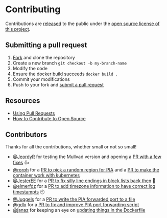 # Contributing

Contributions are [released](https://help.github.com/articles/github-terms-of-service/#6-contributions-under-repository-license) to the public under the [open source license of this project](../LICENSE).

## Submitting a pull request

1. [Fork](https://github.com/qdm12/gluetun/fork) and clone the repository
1. Create a new branch `git checkout -b my-branch-name`
1. Modify the code
1. Ensure the docker build succeeds `docker build .`
1. Commit your modifications
1. Push to your fork and [submit a pull request](https://github.com/qdm12/gluetun/compare)

## Resources

- [Using Pull Requests](https://help.github.com/articles/about-pull-requests/)
- [How to Contribute to Open Source](https://opensource.guide/how-to-contribute/)

## Contributors

Thanks for all the contributions, whether small or not so small!

- [@JeordyR](https://github.com/JeordyR) for testing the Mullvad version and opening a [PR with a few fixes](https://github.com/qdm12/gluetun/pull/84/files) 👍
- [@rorph](https://github.com/rorph) for a [PR to pick a random region for PIA](https://github.com/qdm12/gluetun/pull/70) and a [PR to make the container work with kubernetes](https://github.com/qdm12/gluetun/pull/69)
- [@JesterEE](https://github.com/JesterEE) for a [PR to fix silly line endings in block lists back then](https://github.com/qdm12/gluetun/pull/55) 📎
- [@elmerfdz](https://github.com/elmerfdz) for a [PR to add timezone information to have correct log timestampts](https://github.com/qdm12/gluetun/pull/51) 🕙
- [@Juggels](https://github.com/Juggels) for a [PR to write the PIA forwarded port to a file](https://github.com/qdm12/gluetun/pull/43)
- [@gdlx](https://github.com/gdlx) for a [PR to fix and improve PIA port forwarding script](https://github.com/qdm12/gluetun/pull/32)
- [@janaz](https://github.com/janaz) for keeping an eye on [updating things in the Dockerfile](https://github.com/qdm12/gluetun/pull/8)
